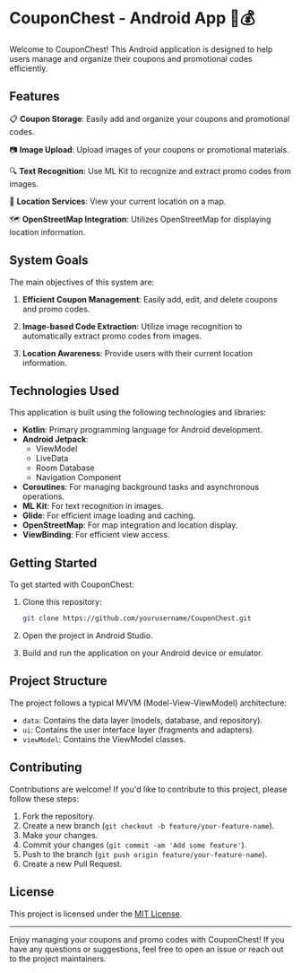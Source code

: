 

# CouponChest - Android App 📱💰

Welcome to CouponChest! This Android application is designed to help users manage and organize their coupons and promotional codes efficiently.

## Features

📋 **Coupon Storage**: Easily add and organize your coupons and promotional codes.

📷 **Image Upload**: Upload images of your coupons or promotional materials.

🔍 **Text Recognition**: Use ML Kit to recognize and extract promo codes from images.

📍 **Location Services**: View your current location on a map.

🗺️ **OpenStreetMap Integration**: Utilizes OpenStreetMap for displaying location information.

## System Goals

The main objectives of this system are:

1. **Efficient Coupon Management**: Easily add, edit, and delete coupons and promo codes.

2. **Image-based Code Extraction**: Utilize image recognition to automatically extract promo codes from images.

3. **Location Awareness**: Provide users with their current location information.

## Technologies Used

This application is built using the following technologies and libraries:

- **Kotlin**: Primary programming language for Android development.
- **Android Jetpack**: 
  - ViewModel
  - LiveData
  - Room Database
  - Navigation Component
- **Coroutines**: For managing background tasks and asynchronous operations.
- **ML Kit**: For text recognition in images.
- **Glide**: For efficient image loading and caching.
- **OpenStreetMap**: For map integration and location display.
- **ViewBinding**: For efficient view access.

## Getting Started

To get started with CouponChest:

1. Clone this repository:

    ```bash
    git clone https://github.com/yourusername/CouponChest.git
    ```

2. Open the project in Android Studio.

3. Build and run the application on your Android device or emulator.

## Project Structure

The project follows a typical MVVM (Model-View-ViewModel) architecture:

- `data`: Contains the data layer (models, database, and repository).
- `ui`: Contains the user interface layer (fragments and adapters).
- `viewModel`: Contains the ViewModel classes.

## Contributing

Contributions are welcome! If you'd like to contribute to this project, please follow these steps:

1. Fork the repository.
2. Create a new branch (`git checkout -b feature/your-feature-name`).
3. Make your changes.
4. Commit your changes (`git commit -am 'Add some feature'`).
5. Push to the branch (`git push origin feature/your-feature-name`).
6. Create a new Pull Request.

## License

This project is licensed under the [MIT License](LICENSE).

---

Enjoy managing your coupons and promo codes with CouponChest! If you have any questions or suggestions, feel free to open an issue or reach out to the project maintainers.
